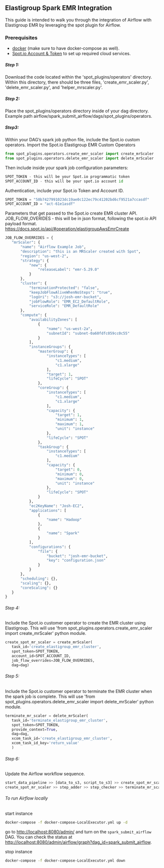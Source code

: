 ## Elastigroup Spark EMR Integration
This guide is intended to walk you through the integration of Airflow with Elastigroup EMR by leveraging the spot plugin for Airflow.

### Prerequisites

* [docker](https://docs.docker.com/get-docker/) (make sure to have docker-compose as well).
* [Spot.io Account & Token](https://spot.io/) to set up required cloud services.

##### Step 1:

Download the code located within the 'spot_plugins/operators' directory. Within this directory, there should be three files, 'create_emr_scaler.py', 'delete_emr_scaler.py', and 'helper_mrscaler.py'.

##### Step 2: 
Place the spot_plugins/operators directory inside of your dag directory.
Example path airflow/spark_submit_airflow/dags/spot_plugins/operators.

##### Step3: 
Within your DAG’s spark job python file, include the Spot.io custom operators. Import the Spot.io Elastigroup EMR Custom Operators
```python
from spot_plugins.operators.create_emr_scaler import create_mrScaler
from spot_plugins.operators.delete_emr_scaler import delete_mrScaler
```
Then include inside your spark job configuration parameters:
```python
SPOT_TOKEN - this will be your Spot.io programmatic token
SPOT_ACCOUNT_ID - this will be your spot.io account id
```
Authentication, include your Spot.io Token and Account ID.
```python
SPOT_TOKEN = "50b7427991023dc19ae0c122ec79c41202bd6cf9521a7ccasdf"
SPOT_ACCOUNT_ID = "act-61e1asdf"
```
Parameters that get passed to the Spot.io create EMR cluster API.
JOB_FLOW_OVERIDES - this will be in json format, following the spot.io API payload format. https://docs.spot.io/api/#operation/elastigroupAwsEmrCreate
```python
JOB_FLOW_OVERRIDES = {
   "mrScaler": {
       "name": "Airflow Example Job",
       "description": "this is an MRScaler created with Spot",
       "region": "us-west-2",
       "strategy": {
           "new": {
               "releaseLabel": "emr-5.29.0"
           }
       },
       "cluster": {
           "terminationProtected": "false",
           "keepJobFlowAliveWhenNoSteps": "true",
           "logUri": "s3://josh-emr-bucket",
           "jobFlowRole": "EMR_EC2_DefaultRole",
           "serviceRole": "EMR_DefaultRole"
       },
       "compute": {
           "availabilityZones": [
               {
                   "name": "us-west-2a",
                   "subnetId": "subnet-0a60fdfc059cc0c55"
               }
           ],
           "instanceGroups": {
               "masterGroup": {
                   "instanceTypes": [
                       "c1.medium",
                       "c1.xlarge"
                   ],
                   "target": 1,
                   "lifeCycle": "SPOT"
               },
               "coreGroup": {
                   "instanceTypes": [
                       "c1.medium",
                       "c1.xlarge"
                   ],
                   "capacity": {
                       "target": 1,
                       "minimum": 1,
                       "maximum": 1,
                       "unit": "instance"
                   },
                   "lifeCycle": "SPOT"
               },
               "taskGroup": {
                   "instanceTypes": [
                       "c1.medium"
                   ],
                   "capacity": {
                       "target": 0,
                       "minimum": 0,
                       "maximum": 0,
                       "unit": "instance"
                   },
                   "lifeCycle": "SPOT"
               }
           },
           "ec2KeyName": "Josh-EC2",
           "applications": [
               {
                   "name": "Hadoop"
               },
               {
                   "name": "Spark"
               }
           ],
           "configurations": {
               "file": {
                   "bucket": "josh-emr-bucket",
                   "key": "configuration.json"
               }
           }
       },
       "scheduling": {},
       "scaling": {},
       "coreScaling": {}
   }
}
```

###### Step 4:
Include the Spot.io customer operator to create the EMR cluster using Elastigroup. This will use 'from spot_plugins.operators.create_emr_scaler import create_mrScaler' python module. 
```python
create_spot_mr_scaler = create_mrScaler(
   task_id='create_elastigroup_emr_cluster',
   spot_token=SPOT_TOKEN,
   account_id=SPOT_ACCOUNT_ID,
   job_flow_overrides=JOB_FLOW_OVERRIDES,
   dag=dag)
```
###### Step 5:
Include the Spot.io customer operator to terminate the EMR cluster when the spark job is complete. This will use 'from spot_plugins.operators.delete_emr_scaler import delete_mrScaler' python module. 
```python
terminate_mr_scaler = delete_mrScaler(
   task_id='terminate_elastigroup_emr_cluster',
   spot_token=SPOT_TOKEN,
   provide_context=True,
   dag=dag,
   xcom_task_id='create_elastigroup_emr_cluster',
   xcom_task_id_key='return_value'
   )
```
###### Step 6:
Update the Airflow workflow sequence.
```python
start_data_pipeline >> [data_to_s3, script_to_s3] >> create_spot_mr_scaler
create_spot_mr_scaler >> step_adder >> step_checker >> terminate_mr_scaler >> end_data_pipeline
```

###### To run Airflow locally
start instance
```bash
docker-compose -f docker-compose-LocalExecutor.yml up -d
```

go to [http://localhost:8080/admin/](http://localhost:8080/admin/) and turn on the `spark_submit_airflow` DAG. You can check the status at [http://localhost:8080/admin/airflow/graph?dag_id=spark_submit_airflow](http://localhost:8080/admin/airflow/graph?dag_id=spark_submit_airflow). 


stop instance

```bash
docker-compose -f docker-compose-LocalExecutor.yml down
```